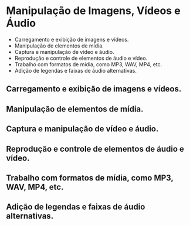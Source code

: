# Manipulação de Imagens, Vídeos e Áudio

- Carregamento e exibição de imagens e vídeos.
- Manipulação de elementos de mídia.
- Captura e manipulação de vídeo e áudio.
- Reprodução e controle de elementos de áudio e vídeo.
- Trabalho com formatos de mídia, como MP3, WAV, MP4, etc.
- Adição de legendas e faixas de áudio alternativas.

## Carregamento e exibição de imagens e vídeos.

## Manipulação de elementos de mídia.

## Captura e manipulação de vídeo e áudio.

## Reprodução e controle de elementos de áudio e vídeo.

## Trabalho com formatos de mídia, como MP3, WAV, MP4, etc.

## Adição de legendas e faixas de áudio alternativas.